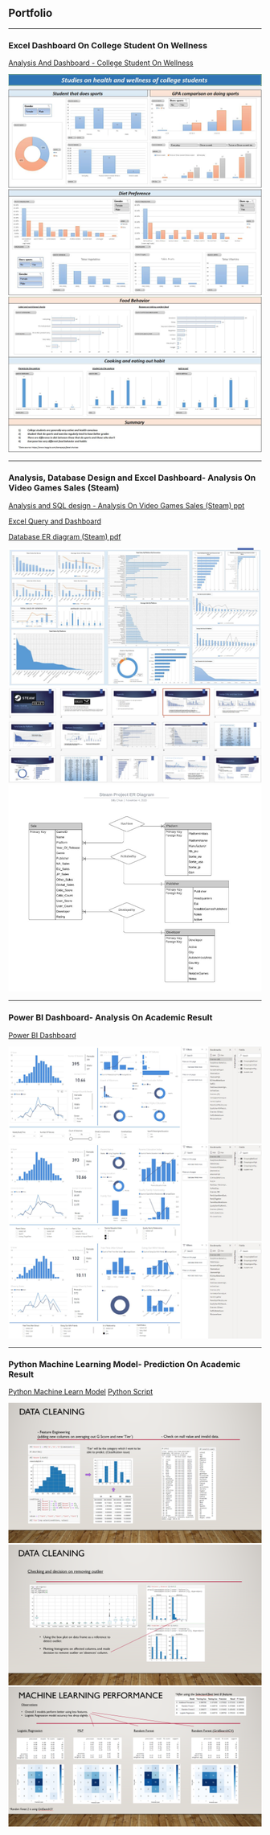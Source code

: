 ## Portfolio

---

### Excel Dashboard On College Student On Wellness

[Analysis And Dashboard - College Student On Wellness](/pdf/Project%20File%20(College%20Student%20On%20Wellness).xlsx)

<img src="images/Project%201.1.JPG?raw=true"/>
<img src="images/Project%201.2.JPG?raw=true"/>
<img src="images/Project%201.3.JPG?raw=true"/>

---

### Analysis, Database Design and Excel Dashboard- Analysis On Video Games Sales (Steam)

[Analysis and SQL design - Analysis On Video Games Sales (Steam) ppt](/pdf/Video%20Games%20Analysis%20For%20Steam.pptx)

[Excel Query and Dashboard](/pdf/Project%20File%20(Steam).xlsx)

[Database ER diagram (Steam) pdf](/pdf/Database%20ER%20diagram%20(Steam).pdf)

<img src="images/Project_2.1.JPG?raw=true"/>
<img src="images/Project_2.22.JPG?raw=true"/>
<img src="images/Project_2.3.JPG?raw=true"/>

---

### Power BI Dashboard- Analysis On Academic Result

[Power BI Dashboard](/pdf/Project.pbix)

<img src="images/Project_3.1.JPG?raw=true"/>
<img src="images/Project_3.2.JPG?raw=true"/>
<img src="images/Project_3.3.JPG?raw=true"/>


---

### Python Machine Learning Model- Prediction On Academic Result

[Python Machine Learn Model](/pdf/MLproject.pptx)
[Python Script](/pdf/ProjectFile.ipynb)

<img src="images/4.1.PNG?raw=true"/>
<img src="images/4.2.PNG?raw=true"/>
<img src="images/4.3.PNG?raw=true"/>

